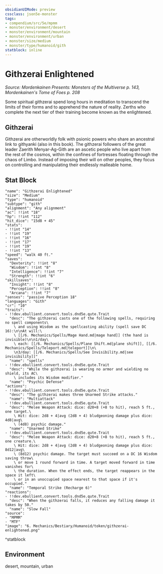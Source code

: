 ```yaml
---
obsidianUIMode: preview
cssclass: json5e-monster
tags:
- compendium/src/5e/mpmm
- monster/environment/desert
- monster/environment/mountain
- monster/environment/urban
- monster/size/medium
- monster/type/humanoid/gith
statblock: inline
---
```

# Githzerai Enlightened
*Source: Mordenkainen Presents: Monsters of the Multiverse p. 143, Mordenkainen's Tome of Foes p. 208*  

Some spiritual githzerai spend long hours in meditation to transcend the limits of their forms and to apprehend the nature of reality. Zerths who complete the next tier of their training become known as the enlightened.

## Githzerai

Githzerai are otherworldly folk with psionic powers who share an ancestral link to githyanki (also in this book). The githzerai followers of the great leader Zaerith Menyar-Ag-Gith are an ascetic people who live apart from the rest of the cosmos, within the confines of fortresses floating through the chaos of Limbo. Instead of imposing their will on other peoples, they focus on controlling and manipulating their endlessly malleable home.

## Stat Block

```statblock
"name": "Githzerai Enlightened"
"size": "Medium"
"type": "humanoid"
"subtype": "gith"
"alignment": "Any alignment"
"ac": !!int "18"
"hp": !!int "112"
"hit_dice": "15d8 + 45"
"stats":
- !!int "14"
- !!int "19"
- !!int "16"
- !!int "17"
- !!int "19"
- !!int "13"
"speed": "walk 40 ft."
"saves":
  "Dexterity": !!int "8"
  "Wisdom": !!int "8"
  "Intelligence": !!int "7"
  "Strength": !!int "6"
"skillsaves":
  "Insight": !!int "8"
  "Perception": !!int "8"
  "Arcana": !!int "7"
"senses": "passive Perception 18"
"languages": "Gith"
"cr": "10"
"traits":
- !!dev.ebullient.convert.tools.dnd5e.qute.Trait
  "desc": "The githzerai casts one of the following spells, requiring no spell components\
    \ and using Wisdom as the spellcasting ability (spell save DC 16):\n\nAt will:\
    \ [[/6. Mechanics/Spells/Mage Hand.md|mage hand]] (the hand is invisible)\n\n1/day\
    \ each: [[/6. Mechanics/Spells/Plane Shift.md|plane shift]], [[/6. Mechanics/Spells/Teleport.md|teleport]]\n\
    \n3/day: [[/6. Mechanics/Spells/See Invisibility.md|see invisibility]]"
  "name": "spells"
- !!dev.ebullient.convert.tools.dnd5e.qute.Trait
  "desc": "While the githzerai is wearing no armor and wielding no shield, its AC\
    \ includes its Wisdom modifier."
  "name": "Psychic Defense"
"actions":
- !!dev.ebullient.convert.tools.dnd5e.qute.Trait
  "desc": "The githzerai makes three Unarmed Strike attacks."
  "name": "Multiattack"
- !!dev.ebullient.convert.tools.dnd5e.qute.Trait
  "desc": "Melee Weapon Attack: dice: d20+8 (+8 to hit), reach 5 ft., one target.\
    \ Hit: dice: 2d8 + 4|avg (2d8 + 4) bludgeoning damage plus dice: 4d8|avg\
    \ (4d8) psychic damage."
  "name": "Unarmed Strike"
- !!dev.ebullient.convert.tools.dnd5e.qute.Trait
  "desc": "Melee Weapon Attack: dice: d20+8 (+8 to hit), reach 5 ft., one creature.\
    \ Hit: dice: 2d8 + 4|avg (2d8 + 4) bludgeoning damage plus dice: 8d12|avg\
    \ (8d12) psychic damage. The target must succeed on a DC 16 Wisdom saving throw\
    \ or move 1 round forward in time. A target moved forward in time vanishes for\
    \ the duration. When the effect ends, the target reappears in the space it left\
    \ or in an unoccupied space nearest to that space if it's occupied."
  "name": "Temporal Strike (Recharge 6)"
"reactions":
- !!dev.ebullient.convert.tools.dnd5e.qute.Trait
  "desc": "When the githzerai falls, it reduces any falling damage it takes by 50."
  "name": "Slow Fall"
"source":
- "MPMM"
- "MTF"
"image": "6. Mechanics/Bestiary/Humanoid/token/githzerai-enlightened.png"
```
^statblock

## Environment

desert, mountain, urban